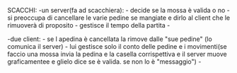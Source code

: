 SCACCHI:
  -un server(fa ad scacchiera): 
        - decide se la mossa è valida o no
        - si preoccupa di cancellare le varie pedine se mangiate e dirlo al client che le rimuoverà di proposito
        - gestisce il tempo della partita
        - 
        
  -due client: 
        - se l apedina è cancellata la rimove dalle "sue pedine" (lo comunica il server)
        - lui gestisce solo il conto delle pedine e i movimenti(se faccio una mossa invia la pedina e la casella corrispettiva e il server muove graficamentee e glielo             dice se è valida. se non lo è "messaggio")
        -
